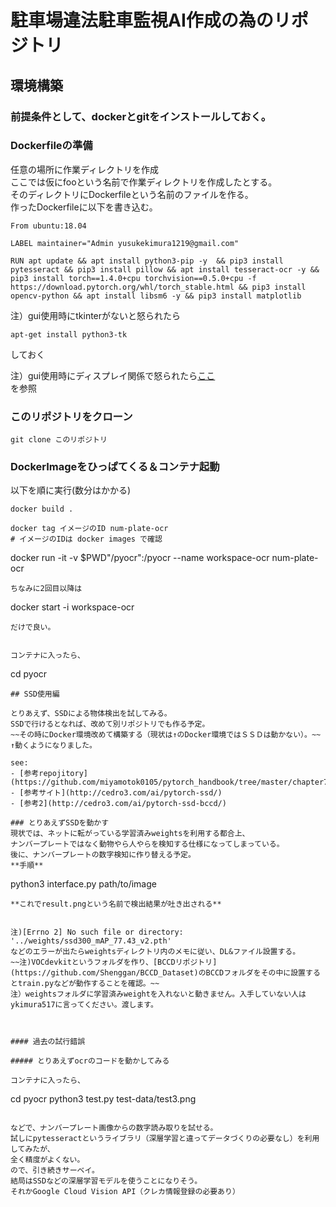# 駐車場違法駐車監視AI作成の為のリポジトリ

## 環境構築

### 前提条件として、dockerとgitをインストールしておく。

### Dockerfileの準備
任意の場所に作業ディレクトリを作成  
ここでは仮にfooという名前で作業ディレクトリを作成したとする。  
そのディレクトリにDockerfileという名前のファイルを作る。  
作ったDockerfileに以下を書き込む。

```
From ubuntu:18.04

LABEL maintainer="Admin yusukekimura1219@gmail.com"

RUN apt update && apt install python3-pip -y  && pip3 install pytesseract && pip3 install pillow && apt install tesseract-ocr -y && pip3 install torch==1.4.0+cpu torchvision==0.5.0+cpu -f https://download.pytorch.org/whl/torch_stable.html && pip3 install opencv-python && apt install libsm6 -y && pip3 install matplotlib
```
注）gui使用時にtkinterがないと怒られたら  
```
apt-get install python3-tk
```
しておく

注）gui使用時にディスプレイ関係で怒られたら[ここ](https://qiita.com/mocobt/items/726024fa1abf54d843e1)  
を参照
### このリポジトリをクローン
```
git clone このリポジトリ
```

### DockerImageをひっぱてくる＆コンテナ起動

以下を順に実行(数分はかかる)  

```
docker build .

docker tag イメージのID num-plate-ocr
# イメージのIDは docker images で確認
```
docker run -it -v $PWD"/pyocr":/pyocr  --name workspace-ocr num-plate-ocr
```
ちなみに2回目以降は
```
docker start -i workspace-ocr
```
だけで良い。


コンテナに入ったら、
```
cd pyocr
```
## SSD使用編

とりあえず、SSDによる物体検出を試してみる。  
SSDで行けるとなれば、改めて別リポジトリでも作る予定。  
~~その時にDocker環境改めて構築する（現状は↑のDocker環境ではＳＳＤは動かない）。~~  
↑動くようになりました。  

see:
- [参考repojitory](https://github.com/miyamotok0105/pytorch_handbook/tree/master/chapter7)
- [参考サイト](http://cedro3.com/ai/pytorch-ssd/)
- [参考2](http://cedro3.com/ai/pytorch-ssd-bccd/)

### とりあえずSSDを動かす
現状では、ネットに転がっている学習済みweightsを利用する都合上、
ナンバープレートではなく動物やら人やらを検知する仕様になってしまっている。  
後に、ナンバープレートの数字検知に作り替える予定。  
**手順**
```
python3 interface.py path/to/image
```
**これでresult.pngという名前で検出結果が吐き出される**  


注)[Errno 2] No such file or directory: '../weights/ssd300_mAP_77.43_v2.pth'  
などのエラーが出たらweightsディレクトリ内のメモに従い、DL&ファイル設置する。  
~~注)VOCdevkitというフォルダを作り、[BCCDリポジトリ](https://github.com/Shenggan/BCCD_Dataset)のBCCDフォルダをその中に設置するとtrain.pyなどが動作することを確認。~~  
注）weightsフォルダに学習済みweightを入れないと動きません。入手していない人はykimura517に言ってください。渡します。



#### 過去の試行錯誤

##### とりあえずocrのコードを動かしてみる

コンテナに入ったら、
```
cd pyocr
python3 test.py test-data/test3.png
```

などで、ナンバープレート画像からの数字読み取りを試せる。  
試しにpytesseractというライブラリ（深層学習と違ってデータづくりの必要なし）を利用してみたが、  
全く精度がよくない。  
ので、引き続きサーベイ。  
結局はSSDなどの深層学習モデルを使うことになりそう。  
それかGoogle Cloud Vision API（クレカ情報登録の必要あり）

